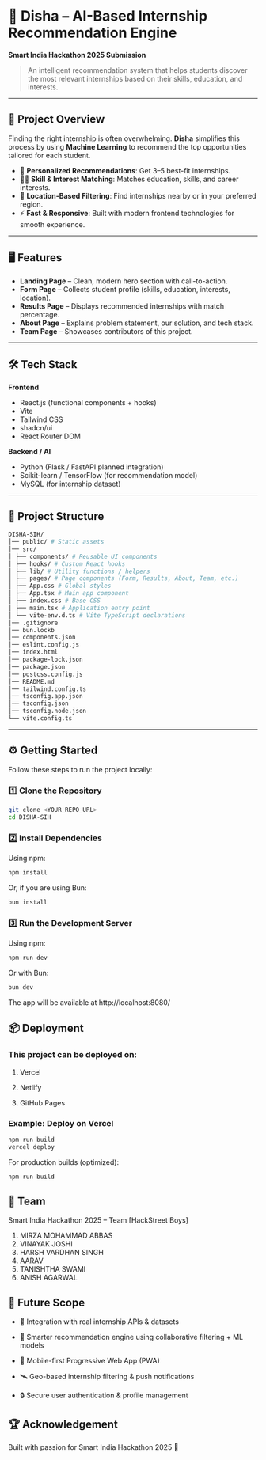 # 🌟 Disha – AI-Based Internship Recommendation Engine  

**Smart India Hackathon 2025 Submission**  

> An intelligent recommendation system that helps students discover the most relevant internships based on their skills, education, and interests.  

---

## 🚀 Project Overview  

Finding the right internship is often overwhelming. **Disha** simplifies this process by using **Machine Learning** to recommend the top opportunities tailored for each student.  

- 🎯 **Personalized Recommendations**: Get 3–5 best-fit internships.  
- 🧑‍💻 **Skill & Interest Matching**: Matches education, skills, and career interests.  
- 📍 **Location-Based Filtering**: Find internships nearby or in your preferred region.  
- ⚡ **Fast & Responsive**: Built with modern frontend technologies for smooth experience.  

---

## 🖥️ Features  

- **Landing Page** – Clean, modern hero section with call-to-action.  
- **Form Page** – Collects student profile (skills, education, interests, location).  
- **Results Page** – Displays recommended internships with match percentage.  
- **About Page** – Explains problem statement, our solution, and tech stack.  
- **Team Page** – Showcases contributors of this project.  

---

## 🛠️ Tech Stack  

**Frontend**  
- React.js (functional components + hooks)  
- Vite  
- Tailwind CSS  
- shadcn/ui  
- React Router DOM  

**Backend / AI**  
- Python (Flask / FastAPI planned integration)  
- Scikit-learn / TensorFlow (for recommendation model)  
- MySQL (for internship dataset)  

---

## 📂 Project Structure  

```bash
DISHA-SIH/
│── public/ # Static assets
│── src/
│ ├── components/ # Reusable UI components
│ ├── hooks/ # Custom React hooks
│ ├── lib/ # Utility functions / helpers
│ ├── pages/ # Page components (Form, Results, About, Team, etc.)
│ ├── App.css # Global styles
│ ├── App.tsx # Main app component
│ ├── index.css # Base CSS
│ ├── main.tsx # Application entry point
│ └── vite-env.d.ts # Vite TypeScript declarations
│── .gitignore
│── bun.lockb
│── components.json
│── eslint.config.js
│── index.html
│── package-lock.json
│── package.json
│── postcss.config.js
│── README.md
│── tailwind.config.ts
│── tsconfig.app.json
│── tsconfig.json
│── tsconfig.node.json
└── vite.config.ts
```

---

## ⚙️ Getting Started  

Follow these steps to run the project locally:  

### 1️⃣ Clone the Repository  
```sh
git clone <YOUR_REPO_URL>
cd DISHA-SIH
```
### 2️⃣ Install Dependencies

Using npm:

```sh
npm install
```
Or, if you are using Bun:

```sh
bun install
```

### 3️⃣ Run the Development Server

Using npm:
```sh
npm run dev
```
Or with Bun:
```sh
bun dev
```

The app will be available at http://localhost:8080/


## 📦 Deployment

### This project can be deployed on:

1) Vercel

2) Netlify

3) GitHub Pages

### Example: Deploy on Vercel
```sh
npm run build
vercel deploy
```

For production builds (optimized):

```sh
npm run build
```

## 👥 Team

Smart India Hackathon 2025 – Team [HackStreet Boys]

1) MIRZA MOHAMMAD ABBAS
2) VINAYAK JOSHI
3) HARSH VARDHAN SINGH
4) AARAV
5) TANISHTHA SWAMI
6) ANISH AGARWAL



## 📌 Future Scope
- 🔗 Integration with real internship APIs & datasets

- 🤖 Smarter recommendation engine using collaborative   filtering + ML models

- 📱 Mobile-first Progressive Web App (PWA)

- 🛰️ Geo-based internship filtering & push notifications

- 🔒 Secure user authentication & profile management

## 🏆 Acknowledgement
Built with passion for Smart India Hackathon 2025 🎉

